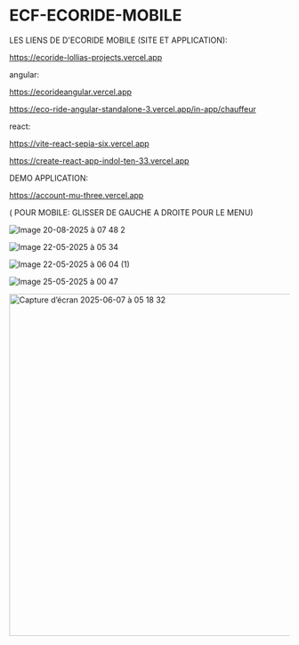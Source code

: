 # ECF-ECORIDE-MOBILE


LES LIENS DE D'ECORIDE MOBILE (SITE ET APPLICATION):



https://ecoride-lollias-projects.vercel.app


angular:

https://ecorideangular.vercel.app


https://eco-ride-angular-standalone-3.vercel.app/in-app/chauffeur     

react:

https://vite-react-sepia-six.vercel.app

https://create-react-app-indol-ten-33.vercel.app


DEMO APPLICATION:


https://account-mu-three.vercel.app

( POUR MOBILE: GLISSER DE GAUCHE A DROITE POUR LE MENU)


![Image 20-08-2025 à 07 48 2](https://github.com/user-attachments/assets/b6d1385d-3f0d-46e6-9bc4-aa8863df9807)



![Image 22-05-2025 à 05 34](https://github.com/user-attachments/assets/737b715f-d0b2-4818-86aa-5a89d7acbb88)




![Image 22-05-2025 à 06 04 (1)](https://github.com/user-attachments/assets/c6ef463a-e80e-404d-a57f-29c2871dc459)


![Image 25-05-2025 à 00 47](https://github.com/user-attachments/assets/de9a2d65-bab8-4277-bb05-86ae3a690b54)


<img width="615" alt="Capture d’écran 2025-06-07 à 05 18 32" src="https://github.com/user-attachments/assets/16801c97-689b-45c0-a339-33e450e57b23" />
